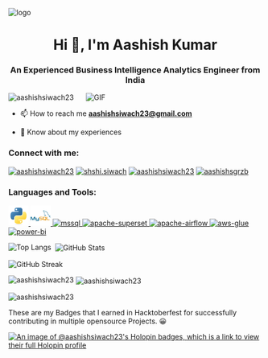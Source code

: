 ![logo]()
<h1 align="center">Hi 👋, I'm Aashish Kumar</h1>
<h3 align="center">An Experienced Business Intelligence Analytics Engineer from India</h3>

<img align="right" alt="GIF" src="https://media.giphy.com/media/v1.Y2lkPTc5MGI3NjExcjJ2dmsxZnVnYnFiamYzOXZwamtkbTlmaDJqejAzaTRub3Z0NzEwNCZlcD12MV9pbnRlcm5hbF9naWZfYnlfaWQmY3Q9Zw/usXZmmgP9Z7kf39fnq/giphy.gif" width="350">

<p align="left"> <img src="https://komarev.com/ghpvc/?username=aashishsiwach23&label=Profile%20views&color=0e75b6&style=flat" alt="aashishsiwach23" /> </p>

- 📫 How to reach me **aashishsiwach23@gmail.com**

- 📄 Know about my experiences

<h3 align="left">Connect with me:</h3>
<p align="left">
<a href="https://linkedin.com/in/aashishsiwach23" target="blank"><img align="center" src="https://raw.githubusercontent.com/rahuldkjain/github-profile-readme-generator/master/src/images/icons/Social/linked-in-alt.svg" alt="aashishsiwach23" height="30" width="40" /></a>
<a href="https://instagram.com/shshi.siwach" target="blank"><img align="center" src="https://raw.githubusercontent.com/rahuldkjain/github-profile-readme-generator/master/src/images/icons/Social/instagram.svg" alt="shshi.siwach" height="30" width="40" /></a>
<a href="https://www.hackerrank.com/aashishsiwach23" target="blank"><img align="center" src="https://raw.githubusercontent.com/rahuldkjain/github-profile-readme-generator/master/src/images/icons/Social/hackerrank.svg" alt="aashishsiwach23" height="30" width="40" /></a>
<a href="https://auth.geeksforgeeks.org/user/aashishsgrzb" target="blank"><img align="center" src="https://raw.githubusercontent.com/rahuldkjain/github-profile-readme-generator/master/src/images/icons/Social/geeks-for-geeks.svg" alt="aashishsgrzb" height="30" width="40" /></a>
</p>

<h3 align="left">Languages and Tools:</h3>
<p align="left"> <!-- Python --> <a href="https://www.python.org" target="_blank" rel="noreferrer"> <img src="https://raw.githubusercontent.com/devicons/devicon/master/icons/python/python-original.svg" alt="python" width="40" height="40"/> </a> <!-- SQL (MySQL) --> <a href="https://www.mysql.com/" target="_blank" rel="noreferrer"> <img src="https://raw.githubusercontent.com/devicons/devicon/master/icons/mysql/mysql-original-wordmark.svg" alt="mysql" width="40" height="40"/> </a> <!-- Microsoft SQL Server --> <a href="https://www.microsoft.com/en-us/sql-server" target="_blank" rel="noreferrer"> <img src="https://www.svgrepo.com/show/303229/microsoft-sql-server-logo.svg" alt="mssql" width="40" height="40"/> </a> <!-- Apache Superset --> <a href="https://superset.apache.org/" target="_blank" rel="noreferrer"> <img src="https://avatars.githubusercontent.com/u/49699333?s=200&v=4" alt="apache-superset" width="40" height="40"/> </a> <!-- Apache Airflow --> <a href="https://airflow.apache.org/" target="_blank" rel="noreferrer"> <img src="https://avatars.githubusercontent.com/u/47359?s=200&v=4" alt="apache-airflow" width="40" height="40"/> </a> <!-- AWS Glue --> <a href="https://aws.amazon.com/glue/" target="_blank" rel="noreferrer"> <img src="https://raw.githubusercontent.com/aws-samples/aws-glue-samples/master/images/AWS-Glue.png" alt="aws-glue" width="40" height="40"/> </a> <!-- Power BI --> <a href="https://powerbi.microsoft.com/" target="_blank" rel="noreferrer"> <img src="https://seeklogo.com/images/P/power-bi-logo-999CA0B1CA-seeklogo.com.png" alt="power-bi" width="40" height="40"/> </a> </p>

<p> <img align="left" src="https://github-readme-stats.vercel.app/api/top-langs?username=aashishsiwach23&show_icons=true&locale=en&layout=compact" alt="Top Langs" /> </p> <p>&nbsp; <img align="center" src="https://github-readme-stats.vercel.app/api?username=aashishsiwach23&show_icons=true&locale=en" alt="GitHub Stats" /> </p> <p> <img align="center" src="https://github-readme-streak-stats.herokuapp.com/?user=aashishsiwach23" alt="GitHub Streak" /> </p>
<p><img align="left" src="https://github-readme-stats.vercel.app/api/top-langs?username=aashishsiwach23&show_icons=true&locale=en&layout=compact" alt="aashishsiwach23" /></p>

<p>&nbsp;<img align="center" src="https://github-readme-stats.vercel.app/api?username=aashishsiwach23&show_icons=true&locale=en" alt="aashishsiwach23" /></p>

<p><img align="center" src="https://github-readme-streak-stats.herokuapp.com/?user=aashishsiwach23&" alt="aashishsiwach23" /></p>



These are my Badges that I earned in Hacktoberfest for successfully contributing in multiple opensource Projects. 
😀



[![An image of @aashishsiwach23's Holopin badges, which is a link to view their full Holopin profile](https://holopin.me/aashishsiwach23)](https://holopin.io/@aashishsiwach23)
